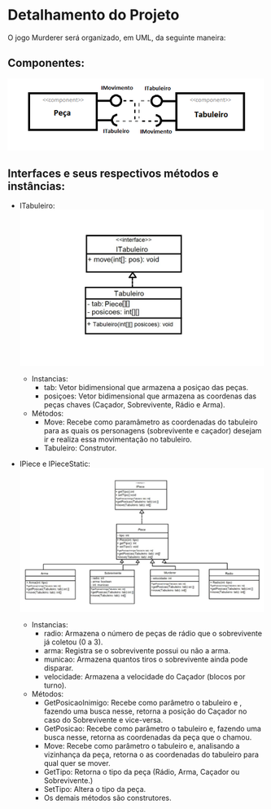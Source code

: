 # Detalhamento do Projeto
O jogo Murderer será organizado, em UML, da seguinte maneira:

## Componentes:
![](componentes.png)

## Interfaces e seus respectivos métodos e instâncias:
* ITabuleiro:
![](Itabuleiro.jpeg)
  * Instancias: 
     * tab: Vetor bidimensional que armazena a posiçao das peças.
     * posiçoes: Vetor bidimensional que armazena as coordenas das peças chaves (Caçador, Sobrevivente, Rádio e Arma).
  * Métodos:
     * Move: Recebe como paramâmetro as coordenadas do tabuleiro para as quais os personagens (sobrevivente e caçador) desejam ir e realiza essa movimentação no tabuleiro.
     * Tabuleiro: Construtor.
  
* IPiece e IPieceStatic:
![](IPieces.jpeg)
  * Instancias: 
     * radio: Armazena o número de peças de rádio que o sobrevivente já coletou (0 a 3).
     * arma: Registra se o sobrevivente possui ou não a arma.
     * municao: Armazena quantos tiros o sobrevivente ainda pode disparar.
     * velocidade: Armazena a velocidade do Caçador (blocos por turno).
  * Métodos:
     * GetPosicaoInimigo: Recebe como parâmetro o tabuleiro e , fazendo uma busca nesse, retorna a posição do Caçador no caso do Sobrevivente e vice-versa. 
     * GetPosicao: Recebe como parâmetro o tabuleiro e, fazendo uma busca nesse, retorna as coordenadas da peça que o chamou.
     * Move: Recebe como parâmetro o tabuleiro e, analisando a vizinhança da peça, retorna o as coordenadas do tabuleiro para qual quer se mover.
     * GetTipo: Retorna o tipo da peça (Rádio, Arma, Caçador ou Sobrevivente.)
     * SetTipo: Altera o tipo da peça.
     * Os demais métodos são construtores.
